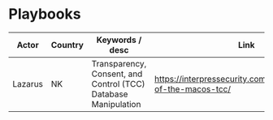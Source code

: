 # Playbooks

| Actor | Country | Keywords / desc | Link |
| ---- | ---- | ---- | ---- |
| Lazarus | NK | Transparency, Consent, and Control (TCC) Database Manipulation | https://interpressecurity.com/resources/return-of-the-macos-tcc/ |
